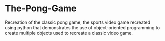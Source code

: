 # The-Pong-Game
Recreation of the classic pong game, the sports video game recreated using python that 
demonstrates the use of object-oriented programming to create multiple objects used to recreate a classic video game.
